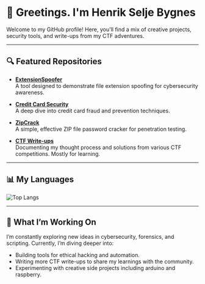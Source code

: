# 👋 Greetings. I'm Henrik Selje Bygnes

Welcome to my GitHub profile! Here, you'll find a mix of creative projects, security tools, and write-ups from my CTF adventures.

---

## 🔍 Featured Repositories

- **[ExtensionSpoofer](https://github.com/henriksb/ExtensionSpoofer)**  
  A tool designed to demonstrate file extension spoofing for cybersecurity awareness.  

- **[Credit Card Security](https://github.com/henriksb/creditcard-security)**  
  A deep dive into credit card fraud and prevention techniques.  

- **[ZipCrack](https://github.com/henriksb/zipcrack)**  
  A simple, effective ZIP file password cracker for penetration testing.  

- **[CTF Write-ups](https://github.com/henriksb/CTF-writeups)**  
  Documenting my thought process and solutions from various CTF competitions. Mostly for learning.

---
## 📊 My Languages

![Top Langs](https://github-readme-stats.vercel.app/api/top-langs/?username=henriksb&exclude_repo=CTF-Writeups&layout=compact&theme=tokyonight)

---

## 🎯 What I’m Working On

I’m constantly exploring new ideas in cybersecurity, forensics, and scripting. Currently, I’m diving deeper into:

- Building tools for ethical hacking and automation.  
- Writing more CTF write-ups to share my learnings with the community.  
- Experimenting with creative side projects including arduino and raspberry.

